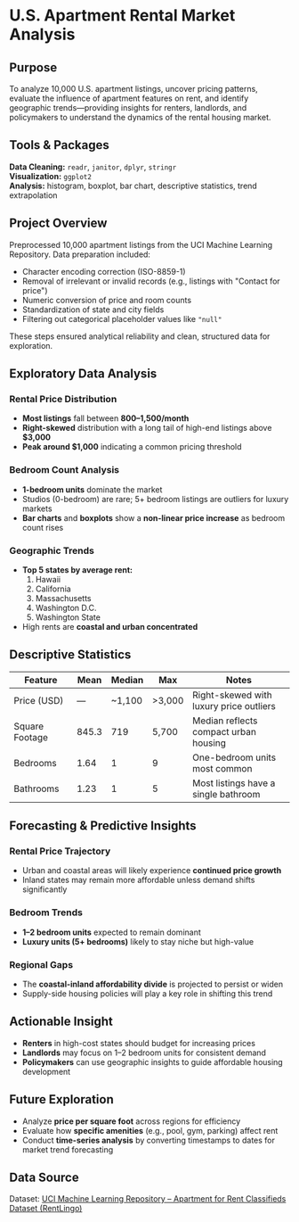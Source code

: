# U.S. Apartment Rental Market Analysis

## Purpose  
To analyze 10,000 U.S. apartment listings, uncover pricing patterns, evaluate the influence of apartment features on rent, and identify geographic trends—providing insights for renters, landlords, and policymakers to understand the dynamics of the rental housing market.

## Tools & Packages  
**Data Cleaning:** `readr`, `janitor`, `dplyr`, `stringr`  
**Visualization:** `ggplot2`  
**Analysis:** histogram, boxplot, bar chart, descriptive statistics, trend extrapolation  

## Project Overview  
Preprocessed 10,000 apartment listings from the UCI Machine Learning Repository. Data preparation included:
- Character encoding correction (ISO-8859-1)
- Removal of irrelevant or invalid records (e.g., listings with "Contact for price")
- Numeric conversion of price and room counts
- Standardization of state and city fields
- Filtering out categorical placeholder values like `"null"`

These steps ensured analytical reliability and clean, structured data for exploration.

## Exploratory Data Analysis  

### Rental Price Distribution  
- **Most listings** fall between **$800–$1,500/month**  
- **Right-skewed** distribution with a long tail of high-end listings above **$3,000**  
- **Peak around $1,000** indicating a common pricing threshold  

### Bedroom Count Analysis  
- **1-bedroom units** dominate the market  
- Studios (0-bedroom) are rare; 5+ bedroom listings are outliers for luxury markets  
- **Bar charts** and **boxplots** show a **non-linear price increase** as bedroom count rises  

### Geographic Trends  
- **Top 5 states by average rent:**  
  1. Hawaii  
  2. California  
  3. Massachusetts  
  4. Washington D.C.  
  5. Washington State  
- High rents are **coastal and urban concentrated**

## Descriptive Statistics  

| Feature        | Mean   | Median | Max     | Notes                                      |
|----------------|--------|--------|---------|--------------------------------------------|
| Price (USD)    | —      | ~1,100 | >3,000  | Right-skewed with luxury price outliers    |
| Square Footage | 845.3  | 719    | 5,700   | Median reflects compact urban housing      |
| Bedrooms       | 1.64   | 1      | 9       | One-bedroom units most common              |
| Bathrooms      | 1.23   | 1      | 5       | Most listings have a single bathroom       |

## Forecasting & Predictive Insights  

### Rental Price Trajectory  
- Urban and coastal areas will likely experience **continued price growth**  
- Inland states may remain more affordable unless demand shifts significantly  

### Bedroom Trends  
- **1–2 bedroom units** expected to remain dominant  
- **Luxury units (5+ bedrooms)** likely to stay niche but high-value  

### Regional Gaps  
- The **coastal-inland affordability divide** is projected to persist or widen  
- Supply-side housing policies will play a key role in shifting this trend  

## Actionable Insight  
- **Renters** in high-cost states should budget for increasing prices  
- **Landlords** may focus on 1–2 bedroom units for consistent demand  
- **Policymakers** can use geographic insights to guide affordable housing development  

## Future Exploration  
- Analyze **price per square foot** across regions for efficiency  
- Evaluate how **specific amenities** (e.g., pool, gym, parking) affect rent  
- Conduct **time-series analysis** by converting timestamps to dates for market trend forecasting  

## Data Source  
Dataset: [UCI Machine Learning Repository – Apartment for Rent Classifieds Dataset (RentLingo)](https://archive.ics.uci.edu/dataset/555/apartment+for+rent+classified)
